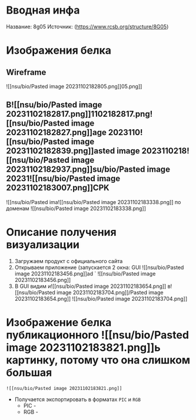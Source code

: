 # Вводная инфа
Название: 8g05
Источник: (https://www.rcsb.org/structure/8G05)

# Изображения белка
## Wireframe
![[nsu/bio/Pasted image 20231102182805.png]]05.png]]
## B![[nsu/bio/Pasted image 20231102182817.png]]1102182817.png![[nsu/bio/Pasted image 20231102182827.png]]age 2023110![[nsu/bio/Pasted image 20231102182839.png]]asted image 2023110218![[nsu/bio/Pasted image 20231102182937.png]]su/bio/Pasted image 20231![[nsu/bio/Pasted image 20231102183007.png]]CPK
![[nsu/bio/Pasted ima![[nsu/bio/Pasted image 20231102183338.png]] по доменам
![[nsu/bio/Pasted image 20231102183338.png]]
# Описание получения визуализации
1. Загружаем продукт с официального сайта
2. Открываем приложение (запускается 2 окна: GUI ![[nsu/bio/Pasted image 20231102183456.png]]ad <path-to-file>`
	![[nsu/bio/Pasted image 20231102183456.png]]
4. В GUI видим и![[nsu/bio/Pasted image 20231102183654.png]] в![[nsu/bio/Pasted image 20231102183704.png]]/Pasted image 20231102183654.png]]
	![[nsu/bio/Pasted image 20231102183704.png]]
	
# Изображение белка публикационного ![[nsu/bio/Pasted image 20231102183821.png]]ь картинку, потому что она слишком большая
	![[nsu/bio/Pasted image 20231102183821.png]]
- Получается экспортировать в форматах `PIC` и `RGB`
	- PIC - 
	- RGB - 